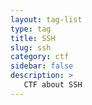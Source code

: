 ```yaml
---
layout: tag-list
type: tag
title: SSH
slug: ssh
category: ctf
sidebar: false
description: >
   CTF about SSH
---
```


